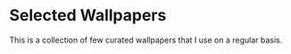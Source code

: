 # Selected Wallpapers

This is a collection of few curated wallpapers that I use on a regular basis.
